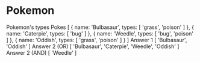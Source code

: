 # Pokemon
Pokemon's types
Pokes [
  { name: 'Bulbasaur', types: [ 'grass', 'poison' ] },
  { name: 'Caterpie', types: [ 'bug' ] },
  { name: 'Weedle', types: [ 'bug', 'poison' ] },
  { name: 'Oddish', types: [ 'grass', 'poison' ] }
]
Answer 1 [ 'Bulbasaur', 'Oddish' ]
Answer 2 (OR) [ 'Bulbasaur', 'Caterpie', 'Weedle', 'Oddish' ]
Answer 2 (AND) [ 'Weedle' ]

